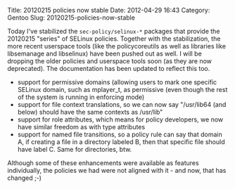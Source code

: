 Title: 20120215 policies now stable
Date: 2012-04-29 16:43
Category: Gentoo
Slug: 20120215-policies-now-stable

Today I've stabilized the `sec-policy/selinux-*` packages that provide
the 20120215 "series" of SELinux policies. Together with the
stabilization, the more recent userspace tools (like the policycoreutils
as well as libraries like libsemanage and libselinux) have been pushed
out as well. I will be dropping the older policies and userspace tools
soon (as they are now deprecated). The documentation has been updated to
reflect this too.

-   support for permissive domains (allowing users to mark one specific
    SELinux domain, such as mplayer\_t, as permissive (even though the
    rest of the system is running in enforcing mode)
-   support for file context translations, so we can now say "/usr/lib64
    (and below) should have the same contexts as /usr/lib"
-   support for role attributes, which means for policy developers, we
    now have similar freedom as with type attributes
-   support for named file transitions, so a policy rule can say that
    domain A, if creating a file in a directory labeled B, then that
    specific file should have label C. Same for directories, btw.

Although some of these enhancements were available as features
individually, the policies we had were not aligned with it - and now,
that has changed ;-)
